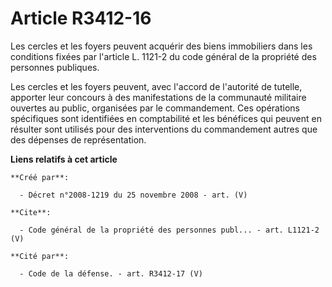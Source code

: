# Article R3412-16

Les cercles et les foyers peuvent acquérir des biens immobiliers dans les conditions fixées par l'article L. 1121-2 du code
général de la propriété des personnes publiques. 

Les cercles et les foyers peuvent, avec l'accord de l'autorité de tutelle, apporter leur concours à des manifestations de la
communauté militaire ouvertes au public, organisées par le commandement. Ces opérations spécifiques sont identifiées en
comptabilité et les bénéfices qui peuvent en résulter sont utilisés pour des interventions du commandement autres que des
dépenses de représentation.

**Liens relatifs à cet article**

	**Créé par**:

	  - Décret n°2008-1219 du 25 novembre 2008 - art. (V)

	**Cite**:

	  - Code général de la propriété des personnes publ... - art. L1121-2 (V)

	**Cité par**:

	  - Code de la défense. - art. R3412-17 (V)
